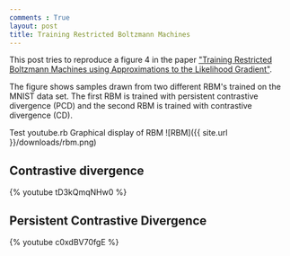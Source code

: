 ```yaml
---
comments : True
layout: post
title: Training Restricted Boltzmann Machines
---
```

This post tries to reproduce a figure 4 in the paper ["Training Restricted Boltzmann Machines using Approximations to the Likelihood Gradient"](http://www.cs.utoronto.ca/~tijmen/pcd/pcd.pdf). 

The figure shows samples drawn from two different RBM's trained on the MNIST data set. The first RBM is trained with persistent contrastive divergence (PCD) and the second RBM is trained with contrastive divergence (CD). 

 Test youtube.rb
Graphical display of RBM
![RBM]({{ site.url }}/downloads/rbm.png)
## Contrastive divergence
{% youtube tD3kQmqNHw0 %}

## Persistent Contrastive Divergence 
{% youtube c0xdBV70fgE %}


